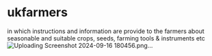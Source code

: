 # ukfarmers

in which instructions and information are provide to the farmers about seasonable and suitable crops, seeds, farming tools & instruments etc
![Uploading Screenshot 2024-09-16 180456.png…]()
